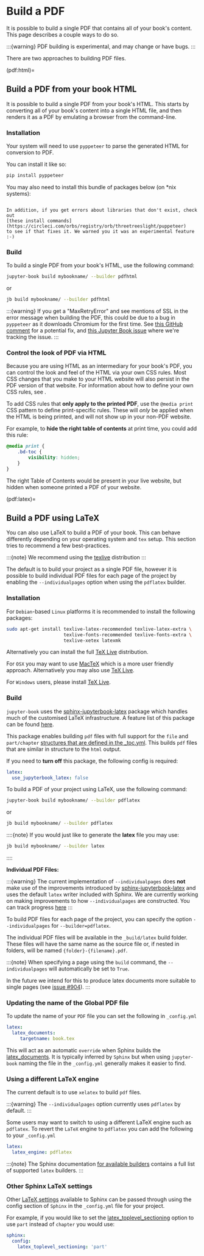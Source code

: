# Build a PDF

It is possible to build a single PDF that contains all of your book's content. This
page describes a couple ways to do so.

:::{warning}
PDF building is experimental, and may change or have bugs.
:::

There are two approaches to building PDF files.

(pdf:html)=
## Build a PDF from your book HTML

It is possible to build a single PDF from your book's HTML. This starts by
converting all of your book's content into a single HTML file, and then renders
it as a PDF by emulating a browser from the command-line.

### Installation

Your system will need to use `pyppeteer` to parse the generated HTML for
conversion to PDF.

You can install it like so:

```bash
pip install pyppeteer
```

You may also need to install this bundle of packages below (on *nix systems):

```{literalinclude} ../../.github/workflows/pyppeteer_reqs.txt
```

```{margin}
In addition, if you get errors about libraries that don't exist, check out
[these install commands](https://circleci.com/orbs/registry/orb/threetreeslight/puppeteer)
to see if that fixes it. We warned you it was an experimental feature :-)
```

### Build

To build a single PDF from your book's HTML, use the following command:

```bash
jupyter-book build mybookname/ --builder pdfhtml
```

or

```bash
jb build mybookname/ --builder pdfhtml
```

:::{warning}
If you get a "MaxRetryError" and see mentions of SSL in the error message when building the PDF,
this could be due to a bug in `pyppeteer` as it downloads Chromium for the first time.
See [this GitHub comment](https://github.com/miyakogi/pyppeteer/issues/258#issuecomment-563075764)
for a potential fix, and [this Jupyter Book issue](https://github.com/executablebooks/jupyter-book/issues/593)
where we're tracking the issue.
:::

### Control the look of PDF via HTML

Because you are using HTML as an intermediary for your book's PDF, you can control the look and feel of the HTML via your own CSS rules. Most CSS changes that you make to your HTML website will also persist in the PDF version of that website. For information about how to define your own CSS rules, see [](custom-assets).

To add CSS rules that **only apply to the printed PDF**, use the `@media print` CSS pattern to define print-specific rules. These will *only* be applied when the HTML is being printed, and will not show up in your non-PDF website.

For example, to **hide the right table of contents** at print time, you could add this rule:

```scss
@media print {
    .bd-toc {
        visibility: hidden;
    }
}
```

The right Table of Contents would be present in your live website, but hidden when someone printed a PDF of your website.

(pdf:latex)=
## Build a PDF using LaTeX

You can also use LaTeX to build a PDF of your book.
This can behave differently depending on your operating system and `tex` setup.
This section tries to recommend a few best-practices.

:::{note}
We recommend using the [texlive](https://www.tug.org/texlive/) distribution
:::

The default is to build your project as a single PDF file, however it is possible to build
individual PDF files for each page of the project by enabling the `--individualpages` option
when using the `pdflatex` builder.

### Installation

For `Debian`-based `Linux` platforms it is recommended to install the following packages:

```bash
sudo apt-get install texlive-latex-recommended texlive-latex-extra \
                     texlive-fonts-recommended texlive-fonts-extra \
                     texlive-xetex latexmk
```

Alternatively you can install the full [TeX Live](https://www.tug.org/texlive/quickinstall.html) distribution.

For `OSX` you may want to use [MacTeX](http://www.tug.org/mactex/) which is a more
user friendly approach. Alternatively you may also use [TeX Live](https://www.tug.org/texlive/quickinstall.html).

For `Windows` users, please install [TeX Live](https://www.tug.org/texlive/windows.html).

### Build

`jupyter-book` uses the [sphinx-jupyterbook-latex](https://github.com/executablebooks/sphinx-jupyterbook-latex) package
which handles much of the customised LaTeX infrastructure. A feature list of this package can be found
[here](https://github.com/executablebooks/sphinx-jupyterbook-latex/blob/master/docs/intro.md#feature-list).

This package enables building `pdf` files with full support for the `file` and `part/chapter`
[structures that are defined in the _toc.yml](https://jupyterbook.org/customize/toc.html). This builds
`pdf` files that are similar in structure to the `html` output.

If you need to **turn off** this package, the following config is required:

```yaml
latex:
  use_jupyterbook_latex: false
```

To build a PDF of your project using LaTeX, use the following command:

```bash
jupyter-book build mybookname/ --builder pdflatex
```

or

```bash
jb build mybookname/ --builder pdflatex
```

::::{note}
If you would just like to generate the **latex** file you may use:

```bash
jb build mybookname/ --builder latex
```

::::

**Individual PDF Files:**

:::{warning}
The current implementation of `--individualpages` does **not** make use of the improvements
introduced by [sphinx-jupyterbook-latex](https://github.com/executablebooks/sphinx-jupyterbook-latex) and
uses the default `latex` writer included with Sphinx.
We are currently working on making improvements to how `--individualpages` are constructed.
You can track progress [here](https://github.com/executablebooks/sphinx-jupyterbook-latex/issues/41)
:::

To build PDF files for each page of the project,
you can specify the option `--individualpages` for `--builder=pdflatex`.

The individual PDF files will be available in the `_build/latex` build folder.
These files will have the same name as the source file or, if nested in folders, will be named `{folder}-{filename}.pdf`.

:::{note}
When specifying a page using the `build` command,
the `--individualpages` will automatically be set to `True`.

In the future we intend for this to produce latex documents more suitable to single pages
(see [issue #904](https://github.com/executablebooks/jupyter-book/issues/904)).
:::

### Updating the name of the Global PDF file

To update the name of your `PDF` file you can set the following in `_config.yml`

```yaml
latex:
  latex_documents:
     targetname: book.tex
```

This will act as an automatic `override` when Sphinx builds the
[latex_documents](https://www.sphinx-doc.org/en/master/usage/configuration.html#confval-latex_documents). It is typically inferred by `Sphinx` but when
using `jupyter-book` naming the file in the `_config.yml` generally makes it
easier to find.

### Using a different LaTeX engine

The current default is to use `xelatex` to build `pdf` files.

:::{warning}
The `--individualpages` option currently uses `pdflatex` by default.
:::

Some users may want to switch to using a different LaTeX engine such as `pdflatex`.
To revert the `LaTeX` engine to `pdflatex` you can add the following to your `_config.yml`

```yaml
latex:
  latex_engine: pdflatex
```

:::{note}
The Sphinx documentation [for available builders](https://www.sphinx-doc.org/en/master/usage/configuration.html#confval-latex_engine)
contains a full list of supported `latex` builders.
:::

### Other Sphinx LaTeX settings

Other [LaTeX settings](https://www.sphinx-doc.org/en/master/usage/configuration.html#confval-latex_engine) available
to Sphinx can be passed through using the config section
of `Sphinx` in the `_config.yml` file for your project.

For example, if you would like to set the [latex_toplevel_sectioning](https://www.sphinx-doc.org/en/master/usage/configuration.html#confval-latex_toplevel_sectioning) option to use `part` instead of `chapter` you would use:

```yaml
sphinx:
  config:
    latex_toplevel_sectioning: 'part'
```
